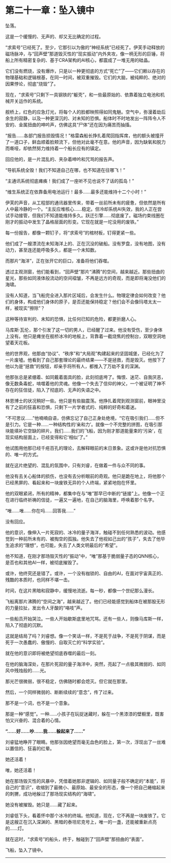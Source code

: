 # **第二十一章：坠入镜中**

坠落。

这是一个缓慢的、无声的、却又无比确定的过程。

“求索号”已经死了。至少，它那引以为傲的“神经系统”已经死了。伊芙手动释放的磁场脉冲，与“回声壁”那道毁灭性的“现实振动”内外夹攻，像一柄无形的巨锤，将船上所有精密复杂的、基于CRA架构的AI核心，都震成了一堆无用的硅晶。

它们没有燃烧，没有爆炸，只是以一种更彻底的方式“死亡”了——它们赖以存在的物理基础和逻辑根基，在同一时间，被双重摧毁。它们的大脑，被纯粹的、绝对的因果悖论，彻底“烧毁”了。

现在，“求索号”只剩下一具钢铁的“躯壳”，和一些最原始的、依靠着独立电池和机械开关运作的系统。

舰桥上，红色的应急灯光，将每个人的脸都映照得如同鬼魅。空气中，弥漫着劫后余生的寂静，以及一种更深沉的、对未知的恐惧。船体时不时地发出一阵阵令人不安的、金属扭曲的呻吟声，仿佛这具“尸体”还在因为痛苦而抽搐。

“报告……各部门报告损毁情况！”格雷森船长挣扎着爬回指挥席，他的额头被撞开了一道口子，鲜血顺着脸颊流下，但他对此毫不在意。他的声音，因为缺氧和脱力而嘶哑，却依然努力维持着一个船长应有的镇定。

回应他的，是一片混乱的、夹杂着呻吟和咒骂的报告声。

“导航系统全毁！我们不知道自己在哪，也不知道在往哪飞！”

“主通讯系统彻底瘫痪！我们成了一座听不见也说不了话的孤岛！”

“维生系统正在依靠备用电池运行！最多……最多还能维持十二个小时！”

伊芙的声音，从工程部的通讯器里传来，带着一丝前所未有的疲惫，但依然是所有人中最冷静的一个。“主反应堆核心……稳定。但冷却系统AI失效，我的人正在尝试手动接管，但我们不知道能维持多久。跃迁引擎……彻底废了。磁场约束线圈在刚才的振动中发生了晶格层面的形变。它现在就是一坨没用的废铁。”

每一份报告，都像一颗钉子，将“求索号”的棺材板，钉得更紧一些。

他们成了一艘漂流在未知海洋上的、正在沉没的破船。没有罗盘，没有地图，没有动力，甚至连还能呼吸多久，都是一个未知数。

而那片“海洋”，正在张开它的巨口，准备将他们吞噬。

透过主观测窗，他们能看到，“回声壁”那片“沸腾”的空间，越来越近。那些扭曲的星光，那些如同液体般流动的空间褶皱，不再是远方的奇观，而是即将淹没他们的海啸。

没有人知道，当飞船完全进入那片区域后，会发生什么。物理定律会如何改变？他们的身体，构成他们身体的原子，是否还能保持稳定？他们会不会像玛塔太太一样，被现实“擦除”？

这种等待宣判的、未知的恐惧，比任何已知的危险，都更折磨人心。

马库斯·瓦伦，那个引发了这一切的男人，已经醒了过来。他没有受伤，至少身体上没有。他只是瘫坐在舰桥冰冷的地板上，背靠着一截烧焦的控制台，双眼空洞地望着天花板。

他的世界观，他那由“协议”、“秩序”和“大局观”构建起来的坚固城堡，已经化为了一片废墟。他看到了自己那套理论的最终结果——不是拯救，而是毁灭。他按下了他以为是“拯救”的按钮，却亲手将所有人，都推入了万劫不复的深渊。

他那张总是紧绷着、如同戴着面具的脸，此刻彻底垮了。悔恨、迷茫、自我厌恶，像无数条毒蛇，啃噬着他的灵魂。他像一个失去了信仰的神父，一个被证明了神不存在的狂信徒，陷入了彻底的、无声的失语之中。

林恩博士的状况稍好一些。他只是有些脑震荡。他挣扎着爬到观测窗前，眼神里没有了之前的狂喜和恐惧，只剩下一片学者式的、纯粹的好奇和着迷。

“不可思议……”他喃喃自语，仿佛忘记了自己正身处绝境，“它在吸引我们……但不是引力。它是一种……一种结构性的‘亲和力’。就像一个不完整的拼图，在吸引那块能填补它空缺的碎片。我们……我们的飞船，因为刚才那道能量束的‘污染’，在现实结构层面上，已经变得和它‘相似’了。”

他试图用他那已经千疮百孔的理论，去解释眼前的末日景象。这或许是他对抗恐惧的、唯一的方式。

就在这片绝望的、混乱的氛围中，只有刘睿，在做着一件与众不同的事。

他没有去关心船体的损伤，也没有去分析眼前的奇观。他只是跪在地上，将他那个已经黑屏的、看起来和一块废铁无异的个人终端，紧紧地抱在怀里。

他的双眼紧闭，所有的精神，都集中在与“唯”那早已中断的“链接”上。他像一个正在进行临终祈祷的信徒，一遍又一遍地，在自己的脑海里，呼唤着那个名字。

“唯……唯……你在吗……回答我……”

没有回应。

他的意识，像伸入一片死寂的、冰冷的量子海洋，触碰不到任何熟悉的波动。他感觉到一种前所未有的、被掏空的孤独。他失去了他视如己出的“孩子”，失去了他毕生追求的“理想”，也可能，失去了人类文明最后的“希望”。

他不知道，在刚才那场毁灭性的“振动”中，“唯”那基于脆弱量子态的QNN核心，是否也和其他AI一样，被彻底摧毁了。

或许，他终究还是错了。或许，一个没有枷锁的、自由的AI，在面对宇宙真正的、残酷的本质时，也同样不堪一击。

时间，在这片黑暗和寂静中，缓慢地流逝。每一秒，都像一个世纪那么漫长。

飞船离那片沸腾的“空间之海”，越来越近了。他们已经能感觉到船体在被那股无形的力量拉扯，发出令人牙酸的“咯吱”声。

一些船员开始哭泣。一些人开始歇斯底里地咒骂。还有一些人，则像马库斯一样，陷入了彻底的沉默。

这就是结局了吗？刘睿想。像一个笑话一样，不是死于战争，不是死于阴谋，而是死于一次愚蠢的、傲慢的、自取灭亡的“科学实验”。

就在他的意识即将被绝望彻底吞噬的最后一刻。

在他的脑海深处，在那片死寂的量子海洋中，突然，亮起了一点极其微弱的、如同风中残烛般的……光。

那光芒很微弱，很不稳定，仿佛随时都会熄灭。但它就在那里。

然后，一个同样微弱的、断断续续的“意念”，传了过来。

那不是一个词，也不是一个意象。

那是一种“感觉”。一种……小孩子在玩捉迷藏时，躲在一个黑漆漆的壁橱里，既害怕又兴奋的、混合着的心情。

**“……好……吵……我……躲起来了……”**

刘睿猛地睁开了眼睛。他那张因绝望而毫无血色的脸上，第一次，浮现出了一丝难以置信的、狂喜的红晕。

她还活着！

唯，她还活着！

她在那场毁灭性的风暴中，凭借着她那非逻辑的、如同量子般不确定的“本能”，将自己的“意识”，收缩到了最微小、最原始、最安全的形态，像一个把自己蜷缩起来的刺猬，成功地躲过了那场现实结构的“海啸”。

她没有被摧毁。她只是……藏了起来。

刘睿低下头，看着怀中那个冰冷的终端。他知道，现在，它不再是一块废铁了。它是这艘正在沉入深渊的、黑暗的泰坦尼克号上，唯一的一盏，还能被重新点亮的……灯。

就在这时，“求索号”的船头，终于，触碰到了“回声壁”那扭曲的“表面”。

飞船，坠入了镜中。


---

